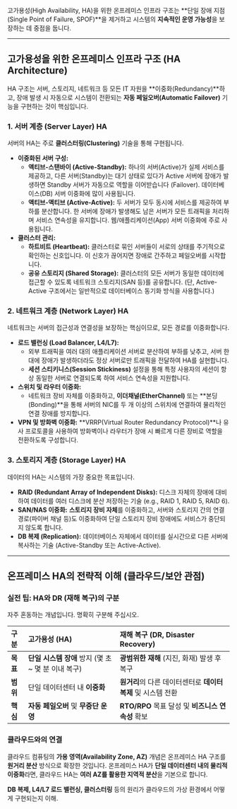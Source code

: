 고가용성(High Availability, HA)을 위한 온프레미스 인프라 구조는 **단일 장애 지점(Single Point of Failure, SPOF)**을 제거하고 시스템의 **지속적인 운영 가능성**을 보장하는 데 중점을 둡니다. 

---

##  고가용성을 위한 온프레미스 인프라 구조 (HA Architecture)

HA 구조는 서버, 스토리지, 네트워크 등 모든 IT 자원을 **이중화(Redundancy)**하고, 장애 발생 시 자동으로 시스템이 전환되는 **자동 페일오버(Automatic Failover)** 기능을 구현하는 것이 핵심입니다.

### 1. 서버 계층 (Server Layer) HA

서버의 HA는 주로 **클러스터링(Clustering)** 기술을 통해 구현됩니다.

* **이중화된 서버 구성:**
    * **액티브-스탠바이 (Active-Standby):** 하나의 서버(Active)가 실제 서비스를 제공하고, 다른 서버(Standby)는 대기 상태로 있다가 Active 서버에 장애가 발생하면 Standby 서버가 자동으로 역할을 이어받습니다 (Failover). 데이터베이스(DB) 서버 이중화에 많이 사용됩니다.
    * **액티브-액티브 (Active-Active):** 두 서버가 모두 동시에 서비스를 제공하여 부하를 분산합니다. 한 서버에 장애가 발생해도 남은 서버가 모든 트래픽을 처리하며 서비스 연속성을 유지합니다. 웹/애플리케이션(App) 서버 이중화에 주로 사용됩니다.
* **클러스터 관리:**
    * **하트비트 (Heartbeat):** 클러스터로 묶인 서버들이 서로의 상태를 주기적으로 확인하는 신호입니다. 이 신호가 끊어지면 장애로 간주하고 페일오버를 시작합니다.
    * **공유 스토리지 (Shared Storage):** 클러스터의 모든 서버가 동일한 데이터에 접근할 수 있도록 네트워크 스토리지(SAN 등)를 공유합니다. (단, Active-Active 구조에서는 일반적으로 데이터베이스 동기화 방식을 사용합니다.)

### 2. 네트워크 계층 (Network Layer) HA

네트워크는 서버의 접근성과 연결성을 보장하는 핵심이므로, 모든 경로를 이중화합니다.

* **로드 밸런싱 (Load Balancer, L4/L7):**
    * 외부 트래픽을 여러 대의 애플리케이션 서버로 분산하여 부하를 낮추고, 서버 한 대에 장애가 발생하더라도 정상 서버로만 트래픽을 전달하여 HA를 실현합니다.
    * **세션 스티키니스(Session Stickiness)** 설정을 통해 특정 사용자의 세션이 항상 동일한 서버로 연결되도록 하여 서비스 연속성을 지원합니다.
* **스위치 및 라우터 이중화:**
    * 네트워크 장비 자체를 이중화하고, **이더채널(EtherChannel)** 또는 **본딩(Bonding)**을 통해 서버의 NIC를 두 개 이상의 스위치에 연결하여 물리적인 연결 장애를 방지합니다.
* **VPN 및 방화벽 이중화:** **VRRP(Virtual Router Redundancy Protocol)**나 유사 프로토콜을 사용하여 방화벽이나 라우터가 장애 시 빠르게 다른 장비로 역할을 전환하도록 구성합니다.

### 3. 스토리지 계층 (Storage Layer) HA

데이터의 HA는 시스템의 가장 중요한 목표입니다.

* **RAID (Redundant Array of Independent Disks):** 디스크 자체의 장애에 대비하여 데이터를 여러 디스크에 분산 저장하는 기술 (e.g., RAID 1, RAID 5, RAID 6).
* **SAN/NAS 이중화:** **스토리지 장비 자체**를 이중화하고, 서버와 스토리지 간의 연결 경로(파이버 채널 등)도 이중화하여 단일 스토리지 장비 장애에도 서비스가 중단되지 않도록 합니다.
* **DB 복제 (Replication):** 데이터베이스 자체에서 데이터를 실시간으로 다른 서버에 복사하는 기술 (Active-Standby 또는 Active-Active).

---

##  온프레미스 HA의 전략적 이해 (클라우드/보안 관점)

### 실전 팁: HA와 DR (재해 복구)의 구분

자주 혼동하는 개념입니다. 명확히 구분해 주십시오.

| 구분 | 고가용성 (HA) | 재해 복구 (DR, Disaster Recovery) |
| :--- | :--- | :--- |
| **목표** | **단일 시스템 장애** 방지 (몇 초 ~ 몇 분 이내 복구) | **광범위한 재해** (지진, 화재) 발생 후 복구 |
| **범위** | 단일 데이터센터 내 **이중화** | **원거리**의 다른 데이터센터로 **데이터 복제** 및 시스템 전환 |
| **핵심** | **자동 페일오버** 및 **무중단 운영** | **RTO/RPO** 목표 달성 및 **비즈니스 연속성** 확보 |

### 클라우드와의 연결

클라우드 컴퓨팅의 **가용 영역(Availability Zone, AZ)** 개념은 온프레미스 HA 구조를 **원거리 분산** 방식으로 확장한 것입니다. 온프레미스 HA가 **단일 데이터센터 내의 물리적 이중화**라면, 클라우드 HA는 **여러 AZ를 활용한 지역적 분산**을 기본으로 합니다.

 **DB 복제, L4/L7 로드 밸런싱, 클러스터링** 등의 원리가 클라우드의 가상 환경에서 어떻게 구현되는지 이해.
